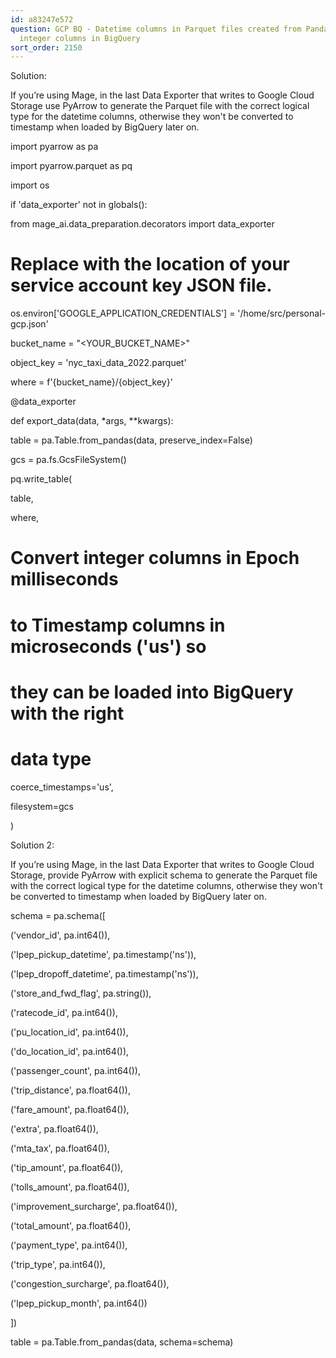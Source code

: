 ```yaml
---
id: a83247e572
question: GCP BQ - Datetime columns in Parquet files created from Pandas show up as
  integer columns in BigQuery
sort_order: 2150
---
```


Solution:

If you’re using Mage, in the last Data Exporter that writes to Google Cloud Storage use PyArrow to generate the Parquet file with the correct logical type for the datetime columns, otherwise they won't be converted to timestamp when loaded by BigQuery later on.

import pyarrow as pa

import pyarrow.parquet as pq

import os

if 'data_exporter' not in globals():

from mage_ai.data_preparation.decorators import data_exporter

# Replace with the location of your service account key JSON file.

os.environ['GOOGLE_APPLICATION_CREDENTIALS'] = '/home/src/personal-gcp.json'

bucket_name = "<YOUR_BUCKET_NAME>"

object_key = 'nyc_taxi_data_2022.parquet'

where = f'{bucket_name}/{object_key}'

@data_exporter

def export_data(data, *args, **kwargs):

table = pa.Table.from_pandas(data, preserve_index=False)

gcs = pa.fs.GcsFileSystem()

pq.write_table(

table,

where,

# Convert integer columns in Epoch milliseconds

# to Timestamp columns in microseconds ('us') so

# they can be loaded into BigQuery with the right

# data type

coerce_timestamps='us',

filesystem=gcs

)

Solution 2:

If you’re using Mage, in the last Data Exporter that writes to Google Cloud Storage, provide PyArrow with explicit schema to generate the Parquet file with the correct logical type for the datetime columns, otherwise they won't be converted to timestamp when loaded by BigQuery later on.

schema = pa.schema([

('vendor_id', pa.int64()),

('lpep_pickup_datetime', pa.timestamp('ns')),

('lpep_dropoff_datetime', pa.timestamp('ns')),

('store_and_fwd_flag', pa.string()),

('ratecode_id', pa.int64()),

('pu_location_id', pa.int64()),

('do_location_id', pa.int64()),

('passenger_count', pa.int64()),

('trip_distance', pa.float64()),

('fare_amount', pa.float64()),

('extra', pa.float64()),

('mta_tax', pa.float64()),

('tip_amount', pa.float64()),

('tolls_amount', pa.float64()),

('improvement_surcharge', pa.float64()),

('total_amount', pa.float64()),

('payment_type', pa.int64()),

('trip_type', pa.int64()),

('congestion_surcharge', pa.float64()),

('lpep_pickup_month', pa.int64())

])

table = pa.Table.from_pandas(data, schema=schema)

